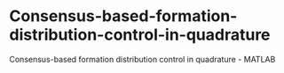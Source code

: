 # Consensus-based-formation-distribution-control-in-quadrature
Consensus-based formation distribution control in quadrature - MATLAB
